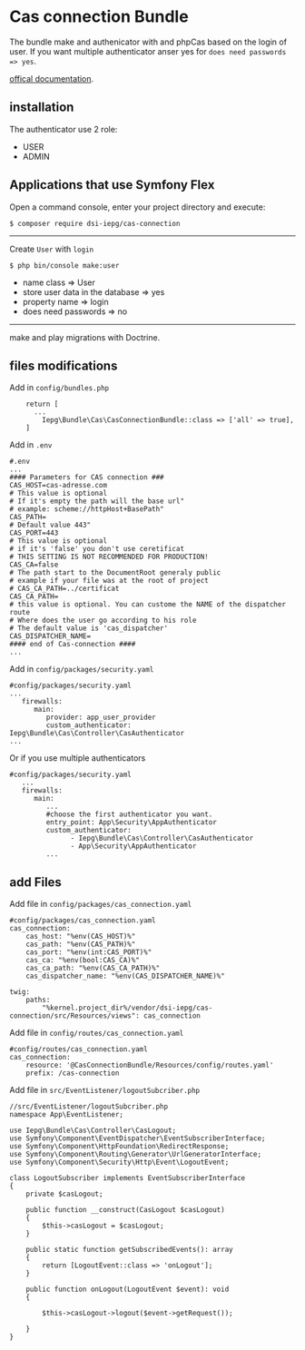 # Cas connection Bundle

The bundle make and authenicator with and phpCas based on the login of user.
If you want multiple authenticator anser yes for `does need passwords => yes`.

[offical documentation](https://symfony.com/doc/current/security.html).

## installation
The authenticator use 2 role:
 - USER
 - ADMIN

Applications that use Symfony Flex
----------------------------------
Open a command console, enter your project directory and execute:

```console
$ composer require dsi-iepg/cas-connection
```

-------------------------------
Create `User` with `login`
```console
$ php bin/console make:user
```
   - name class => User
   - store user data in the database => yes
   - property name => login
   - does need passwords => no

-------------------------------
make and play migrations with Doctrine.

## files modifications

Add in `config/bundles.php`
```
    return [
      ...
        Iepg\Bundle\Cas\CasConnectionBundle::class => ['all' => true],
    ]
```

Add in `.env`
```
#.env
...
#### Parameters for CAS connection ###
CAS_HOST=cas-adresse.com
# This value is optional
# If it's empty the path will the base url"
# example: scheme://httpHost+BasePath"
CAS_PATH=
# Default value 443"
CAS_PORT=443
# This value is optional
# if it's 'false' you don't use ceretificat
# THIS SETTING IS NOT RECOMMENDED FOR PRODUCTION!
CAS_CA=false
# The path start to the DocumentRoot generaly public
# example if your file was at the root of project 
# CAS_CA_PATH=../certificat
CAS_CA_PATH=
# this value is optional. You can custome the NAME of the dispatcher route
# Where does the user go according to his role 
# The default value is 'cas_dispatcher'
CAS_DISPATCHER_NAME=
#### end of Cas-connection ####
...
```

Add in `config/packages/security.yaml`

```
#config/packages/security.yaml
...
   firewalls:
      main:
         provider: app_user_provider
         custom_authenticator: Iepg\Bundle\Cas\Controller\CasAuthenticator
...
```

Or if you use multiple authenticators
```
#config/packages/security.yaml
   ...
   firewalls:
      main:
         ...
         #choose the first authenticator you want.
         entry_point: App\Security\AppAuthenticator
         custom_authenticator: 
               - Iepg\Bundle\Cas\Controller\CasAuthenticator
               - App\Security\AppAuthenticator
         ...
```


## add Files

Add file in `config/packages/cas_connection.yaml`
```
#config/packages/cas_connection.yaml
cas_connection:
    cas_host: "%env(CAS_HOST)%"
    cas_path: "%env(CAS_PATH)%"
    cas_port: "%env(int:CAS_PORT)%"
    cas_ca: "%env(bool:CAS_CA)%"
    cas_ca_path: "%env(CAS_CA_PATH)%"
    cas_dispatcher_name: "%env(CAS_DISPATCHER_NAME)%"

twig:
    paths:
        "%kernel.project_dir%/vendor/dsi-iepg/cas-connection/src/Resources/views": cas_connection

```

Add file in `config/routes/cas_connection.yaml`
```
#config/routes/cas_connection.yaml
cas_connection:
    resource: '@CasConnectionBundle/Resources/config/routes.yaml'
    prefix: /cas-connection

```

Add file in `src/EventListener/logoutSubcriber.php`
```
//src/EventListener/logoutSubcriber.php
namespace App\EventListener;

use Iepg\Bundle\Cas\Controller\CasLogout;
use Symfony\Component\EventDispatcher\EventSubscriberInterface;
use Symfony\Component\HttpFoundation\RedirectResponse;
use Symfony\Component\Routing\Generator\UrlGeneratorInterface;
use Symfony\Component\Security\Http\Event\LogoutEvent;

class LogoutSubscriber implements EventSubscriberInterface
{
    private $casLogout;
    
    public function __construct(CasLogout $casLogout)
    {
        $this->casLogout = $casLogout;
    }

    public static function getSubscribedEvents(): array
    {
        return [LogoutEvent::class => 'onLogout'];
    }

    public function onLogout(LogoutEvent $event): void
    {

        $this->casLogout->logout($event->getRequest());

    }
}

```